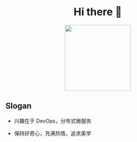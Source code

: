 <h1 align="center">Hi there 👋 </h3>

<p align="center">
<a href="https://github.com/tinyratp">
  <img height="180em" src="https://github-readme-stats-eight-theta.vercel.app/api?username=QiaoHao9&show_icons=true&theme=react&include_all_commits=true&count_private=false"/>
</a>
</p>

## Slogan

- 兴趣在于 DevOps，分布式微服务

- 保持好奇心，充满热情，追求美学
